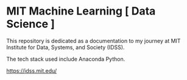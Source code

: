 # MIT Machine Learning [ Data Science ]

This repository is dedicated as a documentation to my journey at MIT Institute for Data, Systems, and Society (IDSS).

The tech stack used include Anaconda Python.

https://idss.mit.edu/
